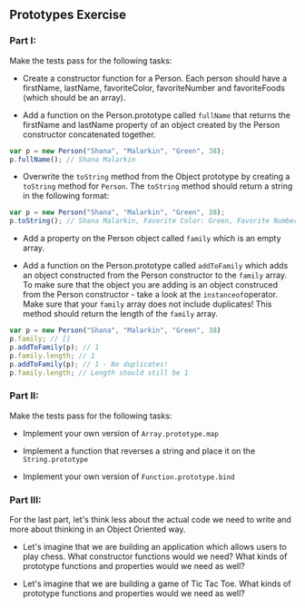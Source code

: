 ## Prototypes Exercise 

### Part I:

Make the tests pass for the following tasks:

- Create a constructor function for a Person. Each person should have a firstName, lastName, favoriteColor, favoriteNumber and favoriteFoods (which should be an array).

- Add a function on the Person.prototype called `fullName` that returns the firstName and lastName property of an object created by the Person constructor concatenated together.

```javascript
var p = new Person("Shana", "Malarkin", "Green", 38);
p.fullName(); // Shana Malarkin
```

- Overwrite the `toString` method from the Object prototype by creating a `toString` method for `Person`.  The `toString` method should return a string in the following format:


```javascript
var p = new Person("Shana", "Malarkin", "Green", 38);
p.toString(); // Shana Malarkin, Favorite Color: Green, Favorite Number: 38
```

- Add a property on the Person object called `family` which is an empty array.

- Add a function on the Person.prototype called `addToFamily` which adds an object constructed from the Person constructor to the `family` array. To make sure that the object you are adding is an object construced from the Person constructor - take a look at the `instanceof`operator. Make sure that your `family` array does not include duplicates! This method should return the length of the `family` array.

```javascript
var p = new Person("Shana", "Malarkin", "Green", 38) 
p.family; // []
p.addToFamily(p); // 1
p.family.length; // 1
p.addToFamily(p); // 1 - No duplicates!
p.family.length; // Length should still be 1
```

### Part II:

Make the tests pass for the following tasks:

- Implement your own version of `Array.prototype.map`

- Implement a function that reverses a string and place it on the `String.prototype`

- Implement your own version of `Function.prototype.bind`

### Part III:

For the last part, let's think less about the actual code we need to write and more about thinking in an Object Oriented way. 

- Let's imagine that we are building an application which allows users to play chess. What constructor functions would we need? What kinds of prototype functions and properties would we need as well?

- Let's imagine that we are building a game of Tic Tac Toe. What kinds of prototype functions and properties would we need as well?
